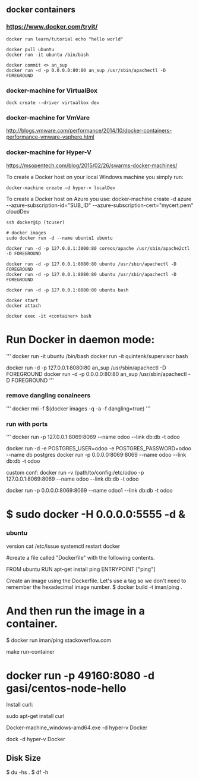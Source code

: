 ## docker containers
### https://www.docker.com/tryit/

```
docker run learn/tutorial echo "hello world"

docker pull ubuntu
docker run -it ubuntu /bin/bash

docker commit <> an_sup
docker run -d -p 0.0.0.0:80:80 an_sup /usr/sbin/apachectl -D FOREGROUND
```

### docker-machine for VirtualBox

```
dock create --driver virtualbox dev
```

### docker-machine for VmVare

http://blogs.vmware.com/performance/2014/10/docker-containers-performance-vmware-vsphere.html

### docker-machine for Hyper-V

https://msopentech.com/blog/2015/02/26/swarms-docker-machines/

To create a Docker host on your local Windows machine you simply run:
```
docker-machine create –d hyper-v localDev
```
To create a Docker host on Azure you use:
docker-machine create -d azure --azure-subscription-id="SUB_ID" --azure-subscription-cert="mycert.pem" cloudDev



```
ssh docker@ip (tcuser)

# docker images
sudo docker run -d --name ubuntu1 ubuntu 

docker run -d -p 127.0.0.1:3000:80 coreos/apache /usr/sbin/apache2ctl -D FOREGROUND

docker run -d -p 127.0.0.1:8080:80 ubuntu /usr/sbin/apachectl -D FOREGROUND
docker run -d -p 127.0.0.1:8080:80 ubuntu /usr/sbin/apachectl -D FOREGROUND

docker run -d -p 127.0.0.1:8080:80 ubuntu bash

docker start 
docker attach 

docker exec -it <container> bash
```

# Run Docker in daemon mode:
'''
docker run -it  ubuntu /bin/bash
docker run -it quintenk/supervisor bash

docker run -d -p 127.0.0.1:8080:80 an_sup /usr/sbin/apachectl -D FOREGROUND
docker run -d -p 0.0.0.0:80:80 an_sup /usr/sbin/apachectl -D FOREGROUND
'''

### remove dangling conaineers
'''
docker rmi -f $(docker images -q -a -f dangling=true)
'''
### run with ports
'''
docker run -p 127.0.0.1:8069:8069 --name odoo --link db:db -t odoo

docker run -d -e POSTGRES_USER=odoo -e POSTGRES_PASSWORD=odoo --name db postgres
docker run -p 0.0.0.0:8069:8069 --name odoo --link db:db -t odoo

custom conf:
docker run -v /path/to/config:/etc/odoo -p 127.0.0.1:8069:8069 --name odoo --link db:db -t odoo

docker run -p 0.0.0.0:8069:8069 --name odoo1 --link db:db -t odoo

# $ sudo docker -H 0.0.0.0:5555 -d &

### ubuntu

version
cat /etc/issue
systemctl restart docker


#create a file called "Dockerfile" with the following contents.

FROM ubuntu
RUN apt-get install ping
ENTRYPOINT ["ping"]

Create an image using the Dockerfile. Let's use a tag so we don't need to remember the hexadecimal image number.
$ docker build -t iman/ping .
# And then run the image in a container.
$ docker run iman/ping stackoverflow.com


make run-container
# docker run -p 49160:8080 -d gasi/centos-node-hello
Install curl:

sudo apt-get install curl


Docker-machine_windows-amd64.exe -d hyper-v Docker

dock -d hyper-v Docker

## Disk Size

$ du -hs .
$ df -h